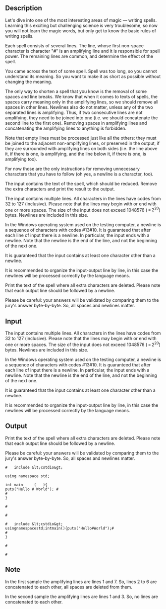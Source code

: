 ## Description

<div><p>Let's dive into one of the most interesting areas of magic — writing spells. Learning this exciting but challenging science is very troublesome, so now you will not learn the magic words, but only get to know the basic rules of writing spells.</p><p>Each spell consists of several lines. The line, whose first non-space character is character "<span class="tex-font-style-tt">#</span>" is an <span class="tex-font-style-it">amplifying line</span> and it is responsible for spell power. The remaining lines are common, and determine the effect of the spell.</p><p>You came across the text of some spell. Spell was too long, so you cannot understand its meaning. So you want to make it as short as possible without changing the meaning.</p><p>The only way to shorten a spell that you know is the removal of some spaces and line breaks. We know that when it comes to texts of spells, the spaces carry meaning only in the amplifying lines, so we should remove all spaces in other lines. Newlines also do not matter, unless any of the two separated lines is amplifying. Thus, if two consecutive lines are not amplifying, they need to be joined into one (i.e. we should concatenate the second line to the first one). Removing spaces in amplifying lines and concatenating the amplifying lines to anything is forbidden.</p><p>Note that empty lines must be processed just like all the others: they must be joined to the adjacent non-amplifying lines, or preserved in the output, if they are surrounded with amplifying lines on both sides (i.e. the line above it, if there is one, is amplifying, and the line below it, if there is one, is amplifying too).</p><p>For now those are the only instructions for removing unnecessary characters that you have to follow (oh yes, a newline is a character, too).</p><p>The input contains the text of the spell, which should be reduced. Remove the extra characters and print the result to the output.</p></div><div class="input-specification"><p>The input contains multiple lines. All characters in the lines have codes from 32 to 127 (inclusive). Please note that the lines may begin with or end with one or more spaces. The size of the input does not exceed 1048576 (<span class="tex-span"> = 2<sup class="upper-index">20</sup></span>) bytes. Newlines are included in this size.</p><p>In the Windows operating system used on the testing computer, a newline is a sequence of characters with codes #13#10. It is guaranteed that after each line of input there is a newline. In particular, the input ends with a newline. Note that the newline is the end of the line, and not the beginning of the next one.</p><p>It is guaranteed that the input contains at least one character other than a newline.</p><p>It is recommended to organize the input-output line by line, in this case the newlines will be processed correctly by the language means.</p></div><div class="output-specification"><p>Print the text of the spell where all extra characters are deleted. Please note that each output line should be followed by a newline.</p><p>Please be careful: your answers will be validated by comparing them to the jury's answer byte-by-byte. So, all spaces and newlines matter.</p></div>

## Input

<p>The input contains multiple lines. All characters in the lines have codes from 32 to 127 (inclusive). Please note that the lines may begin with or end with one or more spaces. The size of the input does not exceed 1048576 (<span class="tex-span"> = 2<sup class="upper-index">20</sup></span>) bytes. Newlines are included in this size.</p><p>In the Windows operating system used on the testing computer, a newline is a sequence of characters with codes #13#10. It is guaranteed that after each line of input there is a newline. In particular, the input ends with a newline. Note that the newline is the end of the line, and not the beginning of the next one.</p><p>It is guaranteed that the input contains at least one character other than a newline.</p><p>It is recommended to organize the input-output line by line, in this case the newlines will be processed correctly by the language means.</p>

## Output

<p>Print the text of the spell where all extra characters are deleted. Please note that each output line should be followed by a newline.</p><p>Please be careful: your answers will be validated by comparing them to the jury's answer byte-by-byte. So, all spaces and newlines matter.</p>





```input1
#   include &lt;cstdio&gt;

using namespace std;

int main     (   ){
puts("Hello # World"); #
#
}

```




```input2
#

#

```




```output1
#   include &lt;cstdio&gt;
usingnamespacestd;intmain(){puts("Hello#World");#
#
}

```




```output2
#

#

```



## Note

<p>In the first sample the amplifying lines are lines 1 and 7. So, lines 2 to 6 are concatenated to each other, all spaces are deleted from them.</p><p>In the second sample the amplifying lines are lines 1 and 3. So, no lines are concatenated to each other. </p>
